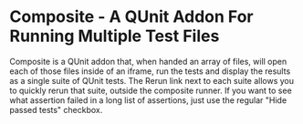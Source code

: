 Composite - A QUnit Addon For Running Multiple Test Files
================================
Composite is a QUnit addon that, when handed an array of files, will
open each of those files inside of an iframe, run the tests and
display the results as a single suite of QUnit tests.
The Rerun link next to each suite allows you to quickly rerun that suite,
outside the composite runner.
If you want to see what assertion failed in a long list of assertions,
just use the regular "Hide passed tests" checkbox.